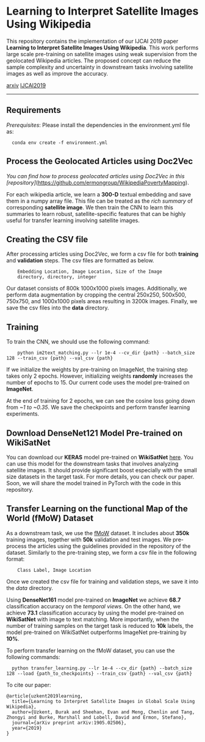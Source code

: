 # Learning to Interpret Satellite Images Using Wikipedia
This repository contains the implementation of our IJCAI 2019 paper __Learning to Interpret Satellite Images Using Wikipedia__. This work performs large scale pre-training on satellite images using weak supervision from the geolocated Wikipedia articles. The proposed concept can reduce the sample complexity and uncertainty in downstream tasks involving satellite images as well as improve the accuracy.

[arxiv](https://arxiv.org/pdf/1905.02506.pdf)
[IJCAI2019](https://www.ijcai.org/Proceedings/2019/0502.pdf)

-------------------------------------------------------------------------------------
## Requirements
*Prerequisites*: Please install the dependencies in the environment.yml file as:
```shell
  conda env create -f environment.yml
```

## Process the Geolocated Articles using Doc2Vec
*You can find how to process geolocated articles using Doc2Vec in this [repository]*(https://github.com/ermongroup/WikipediaPovertyMapping).

For each wikipedia article, we learn a __300-D__ textual embedding and save them in a numpy array file. This file can be treated as the *rich summary* of corresponding __satellite image__. We then train the CNN to learn this summaries to learn robust, satellite-specific features that can be highly useful for transfer learning involving satellite images.

## Creating the CSV file
After processing articles using Doc2Vec, we form a csv file for both **training** and **validation** steps. The csv files are formatted as below.
```
    Embedding Location, Image Location, Size of the Image
    directory, directory, integer
```
Our dataset consists of 800k 1000x1000 pixels images. Additionally, we perform data augmentation by cropping the central 250x250, 500x500, 750x750, and 1000x1000 pixels areas resulting in 3200k images. Finally, we save the csv files into the **data** directory.

## Training
To train the CNN, we should use the following command:
```
    python im2text_matching.py --lr 1e-4 --cv_dir {path} --batch_size 128 --train_csv {path} --val_csv {path}
```
If we initialize the weights by pre-training on ImageNet, the training step takes only 2 epochs. However, initializing weights **randomly** increases the number of epochs to 15. Our current code uses the model pre-trained on **ImageNet**.

At the end of training for 2 epochs, we can see the cosine loss going down from *~1 to ~0.35*. We save the checkpoints and perform transfer learning experiments.

## Download DenseNet121 Model Pre-trained on WikiSatNet
You can download our __KERAS__ model pre-trained on **WikiSatNet** [here](https://drive.google.com/open?id=1Q69nGbhXFYoeJlgge-UPTZRVP0oL7Uy8). You can use this model for the downstream tasks that involves analyzing satellite images. It should provide significant boost especially with the small size datasets in the target task. For more details, you can check our paper. Soon, we will share the model trained in PyTorch with the code in this repository.

## Transfer Learning on the functional Map of the World (fMoW) Dataset
As a downstream task, we use the [fMoW](https://github.com/fMoW/dataset) dataset. It includes about **350k** training images, together with **50k** validation and test images. We pre-process the articles using the guidelines provided in the repository of the dataset. Similarly to the pre-training step, we form a csv file in the following format:
```
    Class Label, Image Location
```
Once we created the csv file for training and validation steps, we save it into the *data* directory.

Using **DenseNet161** model pre-trained on **ImageNet** we achieve **68.7** classification accuracy on the *temporal views*. On the other hand, we achieve **73.1** classification accuracy by using the model pre-trained on **WikiSatNet** with image to text matching. More importantly, when the number of training samples on the target task is reduced to **10k** labels, the model pre-trained on WikiSatNet outperforms ImageNet pre-training by **10%**.

To perform transfer learning on the fMoW dataset, you can use the following commands:
```
  python transfer_learning.py --lr 1e-4 --cv_dir {path} --batch_size 128 --load {path_to_checkpoints} --train_csv {path} --val_csv {path}
```

To cite our paper:
```
@article{uzkent2019learning,
  title={Learning to Interpret Satellite Images in Global Scale Using Wikipedia},
  author={Uzkent, Burak and Sheehan, Evan and Meng, Chenlin and Tang, Zhongyi and Burke, Marshall and Lobell, David and Ermon, Stefano},
  journal={arXiv preprint arXiv:1905.02506},
  year={2019}
}
```
